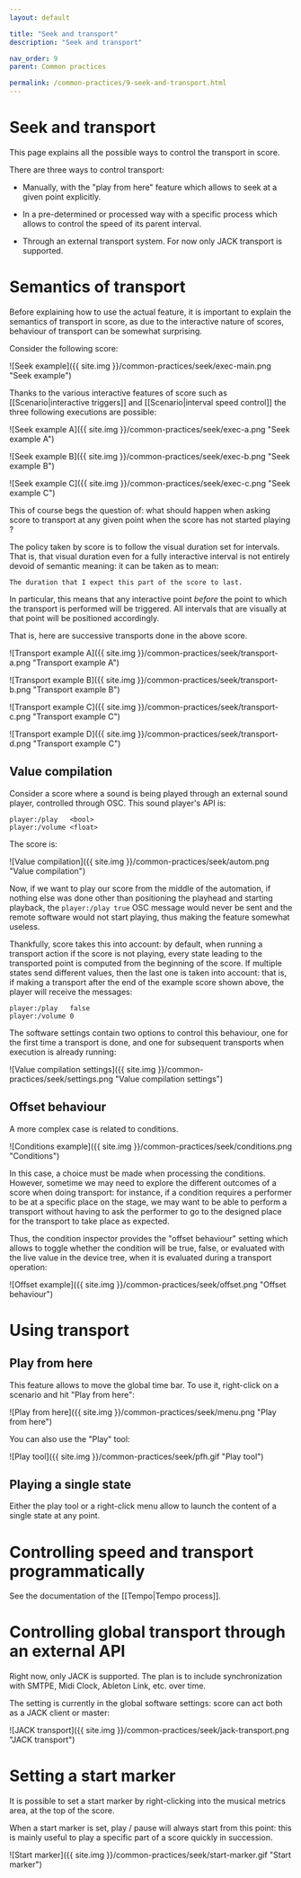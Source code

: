 ```yaml
---
layout: default

title: "Seek and transport"
description: "Seek and transport"

nav_order: 9
parent: Common practices

permalink: /common-practices/9-seek-and-transport.html
---
```


# Seek and transport

This page explains all the possible ways to control the transport in score.

There are three ways to control transport:

- Manually, with the "play from here" feature which allows to seek at a given point explicitly.

- In a pre-determined or processed way with a specific process which allows to control the speed of its parent interval.

- Through an external transport system. For now only JACK transport is supported.

# Semantics of transport

Before explaining how to use the actual feature, it is important to explain the semantics of 
transport in score, as due to the interactive nature of scores, behaviour of transport can be somewhat surprising.

Consider the following score:

![Seek example]({{ site.img }}/common-practices/seek/exec-main.png "Seek example")

Thanks to the various interactive features of score such as [[Scenario|interactive triggers]] and [[Scenario|interval speed control]] the three following executions are possible:

![Seek example A]({{ site.img }}/common-practices/seek/exec-a.png "Seek example A")

![Seek example B]({{ site.img }}/common-practices/seek/exec-b.png "Seek example B")

![Seek example C]({{ site.img }}/common-practices/seek/exec-c.png "Seek example C")

This of course begs the question of: what should happen when asking score to transport at any given point when the score has not started playing ? 

The policy taken by score is to follow the visual duration set for intervals. That is, that visual duration even for a fully interactive interval is not entirely devoid of semantic meaning: it can be taken as to mean: 

    The duration that I expect this part of the score to last.

In particular, this means that any interactive point *before* the point to which the transport is performed will be triggered. All intervals that are visually at that point will be positioned accordingly.

That is, here are successive transports done in the above score.

![Transport example A]({{ site.img }}/common-practices/seek/transport-a.png "Transport example A")

![Transport example B]({{ site.img }}/common-practices/seek/transport-b.png "Transport example B")

![Transport example C]({{ site.img }}/common-practices/seek/transport-c.png "Transport example C")

![Transport example D]({{ site.img }}/common-practices/seek/transport-d.png "Transport example C")

## Value compilation

Consider a score where a sound is being played through an external sound player, controlled through OSC. This sound player's API is:

    player:/play   <bool>
    player:/volume <float>

The score is:

![Value compilation]({{ site.img }}/common-practices/seek/autom.png "Value compilation")

Now, if we want to play our score from the middle of the automation, if nothing else was done other than positioning the playhead and starting playback, the `player:/play true` OSC message would never be sent and the remote software would not start playing, thus making the feature somewhat useless.

Thankfully, score takes this into account: by default, when running a transport action if the score is not playing, every state leading to the transported point is computed from the beginning of the score. If multiple states send different values, then the last one is taken into account: that is, if making a transport after the end of the example score shown above, the player will receive the messages: 

    player:/play   false
    player:/volume 0

The software settings contain two options to control this behaviour, one for the first time a transport is done, and one for subsequent transports when execution is already running: 

![Value compilation settings]({{ site.img }}/common-practices/seek/settings.png "Value compilation settings")

## Offset behaviour

A more complex case is related to conditions.

![Conditions example]({{ site.img }}/common-practices/seek/conditions.png "Conditions")

In this case, a choice must be made when processing the conditions. However, sometime we may need to explore the different outcomes of a score when doing transport: for instance, if a condition requires a performer to be at a specific place on the stage, we may want to be able to perform a transport without having to ask the performer to go to the designed place for the transport to take place as expected.

Thus, the condition inspector provides the "offset behaviour" setting which allows to toggle whether the condition will be true, false, or evaluated with the live value in the device tree, when it is evaluated during a transport operation: 

![Offset example]({{ site.img }}/common-practices/seek/offset.png "Offset behaviour")


# Using transport

## Play from here

This feature allows to move the global time bar.
To use it, right-click on a scenario and hit "Play from here": 

![Play from here]({{ site.img }}/common-practices/seek/menu.png "Play from here")

You can also use the "Play" tool: 

![Play tool]({{ site.img }}/common-practices/seek/pfh.gif "Play tool")

## Playing a single state

Either the play tool or a right-click menu allow to launch the content of a single state at any point.


# Controlling speed and transport programmatically

See the documentation of the [[Tempo|Tempo process]].

# Controlling global transport through an external API

Right now, only JACK is supported. The plan is to include synchronization with SMTPE, Midi Clock, Ableton Link, etc. over time.

The setting is currently in the global software settings: score can act both as a JACK client or master:

![JACK transport]({{ site.img }}/common-practices/seek/jack-transport.png "JACK transport")

# Setting a start marker

It is possible to set a start marker by right-clicking into the musical metrics area, at the top of the score.

When a start marker is set, play / pause will always start from this point: this is mainly useful to play a specific part of a score quickly in succession.

![Start marker]({{ site.img }}/common-practices/seek/start-marker.gif "Start marker")